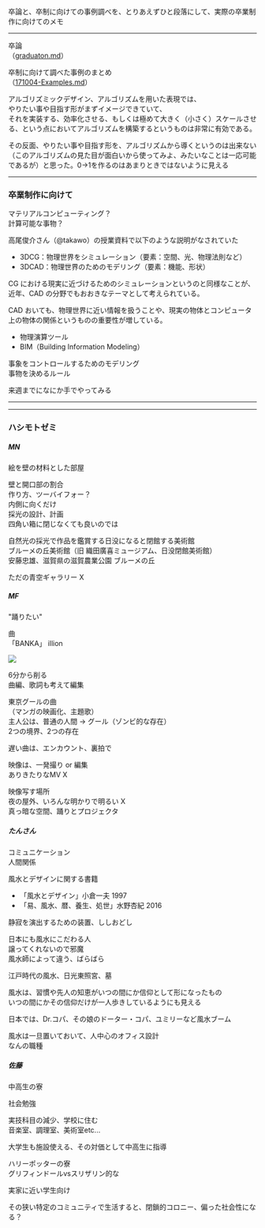 卒論と、卒制に向けての事例調べを、とりあえずひと段落にして、実際の卒業制作に向けてのメモ  

---  

卒論  
（[graduaton.md](https://github.com/naysok/graduation/blob/master/graduation.md)）  

卒制に向けて調べた事例のまとめ  
（[171004-Examples.md](https://github.com/naysok/graduation/blob/master/171004-Examples.md)）



アルゴリズミックデザイン、アルゴリズムを用いた表現では、  
やりたい事や目指す形がまずイメージできていて、  
それを実装する、効率化させる、もしくは極めて大きく（小さく）スケールさせる、という点においてアルゴリズムを構築するというものは非常に有効である。  

その反面、やりたい事や目指す形を、アルゴリズムから導くというのは出来ない（このアルゴリズムの見た目が面白いから使ってみよ、みたいなことは一応可能であるが）と思った。0→1を作るのはあまりときではないように見える  


---

### 卒業制作に向けて

マテリアルコンピューティング？  
計算可能な事物？


高尾俊介さん（@takawo）の授業資料で以下のような説明がなされていた  
>
- 3DCG：物理世界をシミュレーション（要素：空間、光、物理法則など）
- 3DCAD：物理世界のためのモデリング（要素：機能、形状）

CG における現実に近づけるためのシミュレーションというのと同様なことが、近年、CAD の分野でもおおきなテーマとして考えられている。  

CAD おいても、物理世界に近い情報を扱うことや、現実の物体とコンピュータ上の物体の関係というものの重要性が増している。  

- 物理演算ツール  
- BIM（Building Information Modeling）  

事象をコントロールするためのモデリング  
事物を決めるルール  

来週までになにか手でやってみる

---  

---  

### ハシモトゼミ  

##### MN  

絵を壁の材料とした部屋  

壁と開口部の割合  
作り方、ツーバイフォー？  
内側に向くだけ  
採光の設計、計画  
四角い箱に閉じなくても良いのでは  

自然光の採光で作品を鑑賞する日没になると閉館する美術館  
ブルーメの丘美術館（旧 織田廣喜ミュージアム、日没閉館美術館）  
安藤忠雄、滋賀県の滋賀農業公園 ブルーメの丘  

ただの青空ギャラリー X  



##### MF  

"踊りたい"  

曲  
「BANKA」 illion  

[![](http://img.youtube.com/vi/uJViETJ4mKg/0.jpg)](https://www.youtube.com/watch?v=uJViETJ4mKg)  

6分から削る  
曲編、歌詞も考えて編集  

東京グールの曲  
（マンガの映画化、主題歌）  
主人公は、普通の人間 → グール（ゾンビ的な存在）  
2つの境界、2つの存在  

遅い曲は、エンカウント、裏拍で  

映像は、一発撮り or 編集  
ありきたりなMV X  

映像写す場所  
夜の屋外、いろんな明かりで明るい X  
真っ暗な空間、踊りとプロジェクタ


##### たんさん  

コミュニケーション  
人間関係  

風水とデザインに関する書籍  
- 「風水とデザイン」小倉一夫 1997  
- 「易、風水、暦、養生、処世」水野杏紀 2016  

静寂を演出するための装置、ししおどし  

日本にも風水にこだわる人  
譲ってくれないので邪魔  
風水師によって違う、ばらばら  

江戸時代の風水、日光東照宮、墓  

風水は、習慣や先人の知恵がいつの間にか信仰として形になったもの  
いつの間にかその信仰だけが一人歩きしているようにも見える  

日本では、Dr.コパ、その娘のドーター・コパ、ユミリーなど風水ブーム  

風水は一旦置いておいて、人中心のオフィス設計  
なんの職種  


##### 佐藤  

中高生の寮  

社会勉強  

実技科目の減少、学校に住む  
音楽室、調理室、美術室etc...  

大学生も施設使える、その対価として中高生に指導  

ハリーポッターの寮  
グリフィンドールvsスリザリン的な  

実家に近い学生向け  

その狭い特定のコミュニティで生活すると、閉鎖的コロニー、偏った社会性になる？
